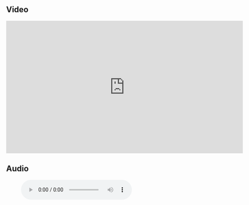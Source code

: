 ## Video

<iframe src="https://player.vimeo.com/video/669895339?h=5158401a9d&title=0&byline=0" width="640" height="360" frameborder="0" allow="autoplay; fullscreen; picture-in-picture" allowfullscreen></iframe>

## Audio

<figure class="wp-block-audio"><audio controls src="https://markmayberry.net/wp-content/uploads/bible-study/2022-01-23-am-MM-Truth-or-Fiction-Part-1.mp3"></audio></figure>

